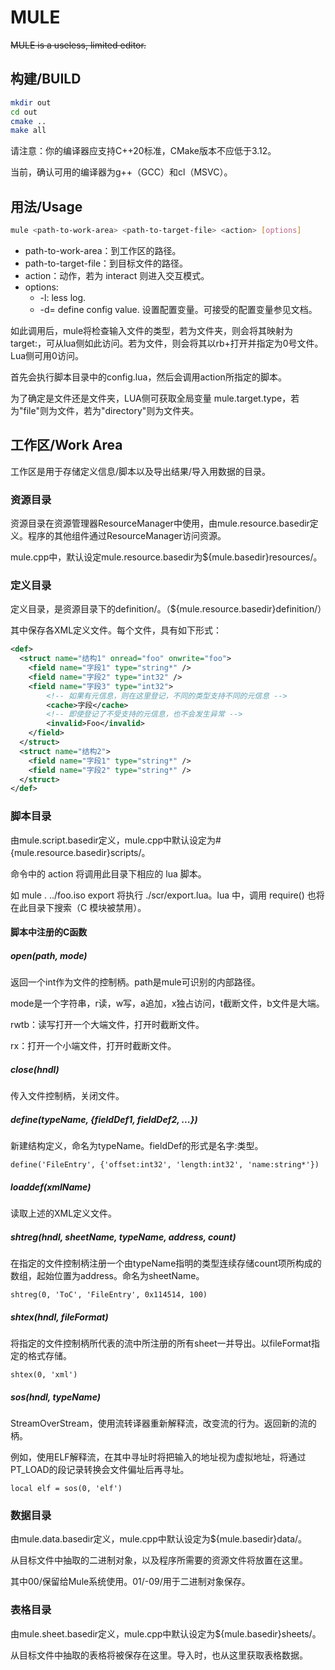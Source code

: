 # MULE

~~MULE is a useless, limited editor.~~

## 构建/BUILD
```bash
mkdir out
cd out
cmake ..
make all
```

请注意：你的编译器应支持C++20标准，CMake版本不应低于3.12。

当前，确认可用的编译器为g++（GCC）和cl（MSVC）。

## 用法/Usage
```bash
mule <path-to-work-area> <path-to-target-file> <action> [options]
```

* path-to-work-area：到工作区的路径。
* path-to-target-file：到目标文件的路径。
* action：动作，若为 interact 则进入交互模式。
* options:
  * -l: less log.
  * -d<key>=<value> define config value. 设置配置变量。可接受的配置变量参见文档。

如此调用后，mule将检查输入文件的类型，若为文件夹，则会将其映射为target:，可从lua侧如此访问。若为文件，则会将其以rb+打开并指定为0号文件。Lua侧可用0访问。

首先会执行脚本目录中的config.lua，然后会调用action所指定的脚本。

为了确定是文件还是文件夹，LUA侧可获取全局变量 mule.target.type，若为"file"则为文件，若为"directory"则为文件夹。

## 工作区/Work Area
工作区是用于存储定义信息/脚本以及导出结果/导入用数据的目录。

### 资源目录
资源目录在资源管理器ResourceManager中使用，由mule.resource.basedir定义。程序的其他组件通过ResourceManager访问资源。

mule.cpp中，默认设定mule.resource.basedir为${mule.basedir}resources/。

### 定义目录
定义目录，是资源目录下的definition/。（${mule.resource.basedir}definition/）

其中保存各XML定义文件。每个文件，具有如下形式：
```xml
<def>
  <struct name="结构1" onread="foo" onwrite="foo">
    <field name="字段1" type="string*" />
    <field name="字段2" type="int32" />
    <field name="字段3" type="int32">
        <!-- 如果有元信息，则在这里登记，不同的类型支持不同的元信息 -->
        <cache>字段</cache>
        <!-- 即使登记了不受支持的元信息，也不会发生异常 -->
        <invalid>Foo</invalid>
    </field>
  </struct>
  <struct name="结构2">
    <field name="字段1" type="string*" />
    <field name="字段2" type="string*" />
  </struct>
</def>
```

### 脚本目录
由mule.script.basedir定义，mule.cpp中默认设定为#{mule.resource.basedir}scripts/。

命令中的 action 将调用此目录下相应的 lua 脚本。

如 mule . ../foo.iso export 将执行 ./scr/export.lua。lua 中，调用 require() 也将在此目录下搜索（C 模块被禁用）。

#### 脚本中注册的C函数
##### open(path, mode)
返回一个int作为文件的控制柄。path是mule可识别的内部路径。

mode是一个字符串，r读，w写，a追加，x独占访问，t截断文件，b文件是大端。

rwtb：读写打开一个大端文件，打开时截断文件。

rx：打开一个小端文件，打开时截断文件。

##### close(hndl)
传入文件控制柄，关闭文件。

##### define(typeName, {fieldDef1, fieldDef2, ...})
新建结构定义，命名为typeName。fieldDef的形式是名字:类型。

```define('FileEntry', {'offset:int32', 'length:int32', 'name:string*'})```

##### loaddef(xmlName)
读取上述的XML定义文件。

##### shtreg(hndl, sheetName, typeName, address, count)
在指定的文件控制柄注册一个由typeName指明的类型连续存储count项所构成的数组，起始位置为address。命名为sheetName。

```shtreg(0, 'ToC', 'FileEntry', 0x114514, 100)```

##### shtex(hndl, fileFormat)
将指定的文件控制柄所代表的流中所注册的所有sheet一并导出。以fileFormat指定的格式存储。

```shtex(0, 'xml')```

##### sos(hndl, typeName)
StreamOverStream，使用流转译器重新解释流，改变流的行为。返回新的流的柄。

例如，使用ELF解释流，在其中寻址时将把输入的地址视为虚拟地址，将通过PT_LOAD的段记录转换会文件偏址后再寻址。

```local elf = sos(0, 'elf')```

### 数据目录
由mule.data.basedir定义，mule.cpp中默认设定为${mule.basedir}data/。

从目标文件中抽取的二进制对象，以及程序所需要的资源文件将放置在这里。

其中00/保留给Mule系统使用。01/-09/用于二进制对象保存。

### 表格目录
由mule.sheet.basedir定义，mule.cpp中默认设定为${mule.basedir}sheets/。

从目标文件中抽取的表格将被保存在这里。导入时，也从这里获取表格数据。
